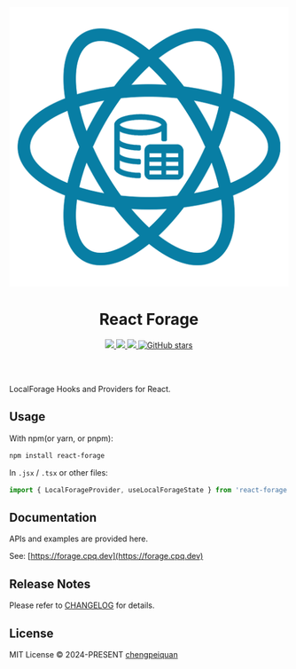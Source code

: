 <p align='center'>
  <img src="./docs/public/assets/react-forage.png" alt="react-forage" />
</p>

<h1 align='center'>React Forage</h1>

<p align='center'>
  <a href='https://www.npmjs.com/package/react-forage'>
    <img src="https://img.shields.io/npm/v/react-forage?color=f43f5e&label=npm" />
  </a>
  <a href="https://www.npmjs.com/package/react-forage" target="__blank">
    <img src="https://img.shields.io/npm/dt/react-forage?color=f43f5e&label=downloads" />
  </a>
  <a href="https://forage.cpq.dev" target="__blank">
    <img src="https://img.shields.io/static/v1?label=&message=docs%20%26%20demos&color=f43f5e" />
  </a>
  <a href="https://github.com/chengpeiquan/react-forage" target="__blank">
    <img alt="GitHub stars" src="https://img.shields.io/github/stars/chengpeiquan/react-forage?style=social" />
  </a>
</p>
<br>
<br>

LocalForage Hooks and Providers for React.

## Usage

With npm(or yarn, or pnpm):

```bash
npm install react-forage
```

In `.jsx` / `.tsx` or other files:

```ts
import { LocalForageProvider, useLocalForageState } from 'react-forage'
```

## Documentation

APIs and examples are provided here.

See: [https://forage.cpq.dev](https://forage.cpq.dev)

## Release Notes

Please refer to [CHANGELOG](https://github.com/chengpeiquan/react-forage/blob/main/CHANGELOG.md) for details.

## License

MIT License © 2024-PRESENT [chengpeiquan](https://github.com/chengpeiquan)
